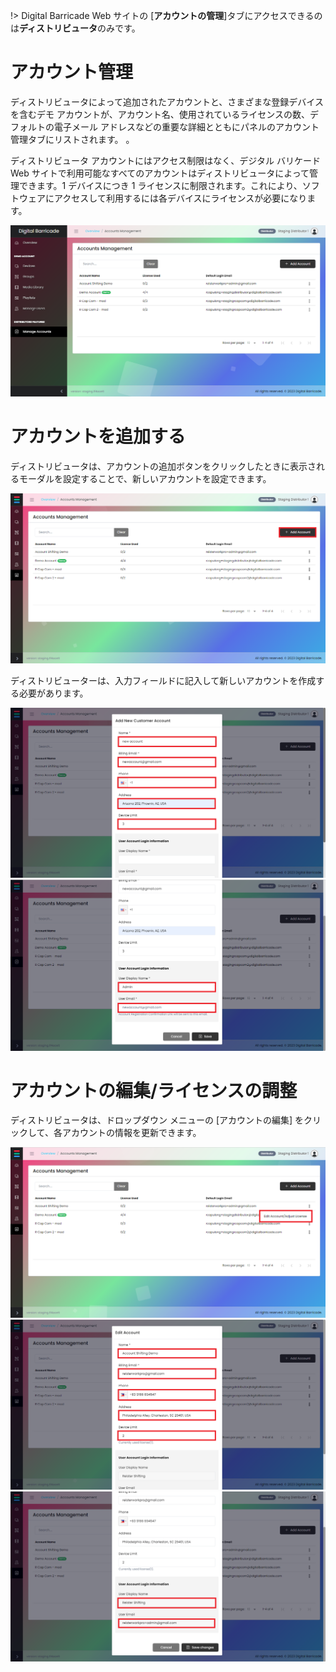 !> Digital Barricade Web サイトの [**アカウントの管理**]タブにアクセスできるのは**ディストリビュータ**のみです。

# アカウント管理

<div class="description">

ディストリビュータによって追加されたアカウントと、さまざまな登録デバイスを含むデモ アカウントが、アカウント名、使用されているライセンスの数、デフォルトの電子メール アドレスなどの重要な詳細とともにパネルのアカウント管理タブにリストされます。 。

ディストリビュータ アカウントにはアクセス制限はなく、デジタル バリケード Web サイトで利用可能なすべてのアカウントはディストリビュータによって管理できます。1 デバイスにつき 1 ライセンスに制限されます。これにより、ソフトウェアにアクセスして利用するには各デバイスにライセンスが必要になります。

![screenshot](../images/manageAccounts/manageAccountsTab.png ":size=100%")

</div>

# アカウントを追加する

<div class="description">

ディストリビュータは、アカウントの追加ボタンをクリックしたときに表示されるモーダルを設定することで、新しいアカウントを設定できます。

![screenshot](../images/manageAccounts/manageAccountsAdd.png ":size=100%")

ディストリビューターは、入力フィールドに記入して新しいアカウントを作成する必要があります。

![screenshot](../images/manageAccounts/manageAccountsAddModal.png ":size=100%")
![screenshot](../images/manageAccounts/manageAccountsAddModal2.png ":size=100%")

</div>

# アカウントの編集/ライセンスの調整

<div class="description">

ディストリビュータは、ドロップダウン メニューの [アカウントの編集] をクリックして、各アカウントの情報を更新できます。

![screenshot](../images/manageAccounts/manageAccountsEdit.png ":size=100%")
![screenshot](../images/manageAccounts/manageAccountsEditModal.png ":size=100%")
![screenshot](../images/manageAccounts/manageAccountsEditModal2.png ":size=100%")

</div>
